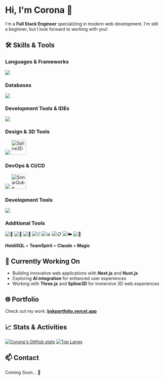 # Hi, I'm Corona 👋

I'm a **Full Stack Engineer** specializing in modern web development.
I'm still a beginner, but I look forward to working with you!

## 🛠 Skills & Tools

### Languages & Frameworks

![](https://skillicons.dev/icons?i=go,js,ts,vue,php,laravel,html,css,react,nextjs,nuxtjs,express,threejs,materialui)

### Databases

![](https://skillicons.dev/icons?i=mysql,mongodb,postgres)

### Development Tools & IDEs

![](https://skillicons.dev/icons?i=git,github,gitlab,vscode)

### Design & 3D Tools

![](https://skillicons.dev/icons?i=figma)
<img src="./assets/icons/spline.svg" alt="Spline3D" width="48" height="48" />

### DevOps & CI/CD

![](https://skillicons.dev/icons?i=docker,aws,jenkins,vercel)
<img src="./assets/icons/sonarqube.svg" alt="SonarQube" width="48" height="48" />

### Development Tools

![](https://skillicons.dev/icons?i=tailwindcss,prisma,postman,notion,discord)

### Additional Tools

![🔄](https://img.shields.io/badge/Cursor-000000?style=flat-square&logo=data:image/svg+xml;base64,PHN2ZyByb2xlPSJpbWciIHZpZXdCb3g9IjAgMCAyNCAyNCIgeG1sbnM9Imh0dHA6Ly93d3cudzMub3JnLzIwMDAvc3ZnIj48dGl0bGU+Q3Vyc29yPC90aXRsZT48cGF0aCBkPSJNMTAgNWw2IDZIMTB2NmwtNi02aDZ6IiBmaWxsPSJ3aGl0ZSIvPjwvc3ZnPg==&logoColor=white) ![🌳](https://img.shields.io/badge/SourceTree-0052CC?style=flat-square&logo=sourcetree&logoColor=white) ![🎨](https://img.shields.io/badge/Spline-000000?style=flat-square&logo=data:image/svg+xml;base64,PHN2ZyByb2xlPSJpbWciIHZpZXdCb3g9IjAgMCAyNCAyNCIgeG1sbnM9Imh0dHA6Ly93d3cudzMub3JnLzIwMDAvc3ZnIj48dGl0bGU+U3BsaW5lPC90aXRsZT48cGF0aCBkPSJNMTIgMmw2IDR2OGwtNiA0LTYtNFY2bDYtNHoiIGZpbGw9IndoaXRlIi8+PC9zdmc+&logoColor=white) ![🗄️](https://img.shields.io/badge/DBeaver-382923?style=flat-square&logo=dbeaver&logoColor=white) ![📊](https://img.shields.io/badge/SonarQube-4E9BCD?style=flat-square&logo=sonarqube&logoColor=white) ![📋](https://img.shields.io/badge/Backlog-026FA1?style=flat-square&logo=data:image/svg+xml;base64,PHN2ZyByb2xlPSJpbWciIHZpZXdCb3g9IjAgMCAyNCAyNCIgeG1sbnM9Imh0dHA6Ly93d3cudzMub3JnLzIwMDAvc3ZnIj48dGl0bGU+QmFja2xvZzwvdGl0bGU+PHBhdGggZD0iTTMgNWgxNnYySDN6bTAgNGgxNnYySDN6bTAgNGgxNnYySDN6IiBmaWxsPSJ3aGl0ZSIvPjwvc3ZnPg==&logoColor=white) ![☁️](https://img.shields.io/badge/Google%20Drive-4285F4?style=flat-square&logo=googledrive&logoColor=white) ![🤖](https://img.shields.io/badge/ChatGPT-412991?style=flat-square&logo=openai&logoColor=white)

**HeidiSQL** • **TeamSpirit** • **Claude** • **Magic**

## 🌱 Currently Working On

- Building innovative web applications with **Next.js** and **Nuxt.js**
- Exploring **AI integration** for enhanced user experiences
- Working with **Three.js** and **Spline3D** for immersive 3D web experiences

## 🌐 Portfolio

Check out my work: **[bskportfolio.vercel.app](https://bskportfolio.vercel.app/)**

## 📈 Stats & Activities

[![Corona's GitHub stats](https://github-readme-stats.vercel.app/api?username=bskcorona-github&show_icons=true&theme=tokyonight)](https://github.com/anuraghazra/github-readme-stats)
[![Top Langs](https://github-readme-stats.vercel.app/api/top-langs/?username=bskcorona-github&layout=compact&theme=tokyonight)](https://github.com/anuraghazra/github-readme-stats)

## 📫 Contact

Coming Soon... 🚀
